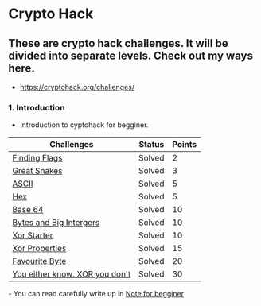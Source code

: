 # Crypto Hack

## These are crypto hack challenges. It will be divided into separate levels. Check out my ways here.
- https://cryptohack.org/challenges/
### 1. Introduction
- Introduction to cyptohack for begginer.

<table>
    <thead>
        <tr class="header">
            <th>Challenges</th>
            <th>Status</th>
            <th>Points</th>
        </tr>
    </thead>
    <tbody>
        <tr>
            <td markdown="span"><a href="intro/FindingFlags.py">Finding Flags</a></td>
            <td markdown="span">Solved</td>
            <td markdown="span">2</td
        </tr>
        <tr>
            <td markdown="span"><a href="intro/GreatSnakes.py">Great Snakes</a></td>
            <td markdown="span">Solved</td>
            <td markdown="span">3</td
        </tr>
        <tr>
            <td markdown="span"><a href="intro/ASCII.py">ASCII</a></td>
            <td markdown="span">Solved</td>
            <td markdown="span">5</td
        </tr>
        <tr>
            <td markdown="span"><a href="intro/Hex.py">Hex</a></td>
            <td markdown="span">Solved</td>
            <td markdown="span">5</td
        </tr>
        <tr>
            <td markdown="span"><a href="intro/Base64.py">Base 64</a></td>
            <td markdown="span">Solved</td>
            <td markdown="span">10</td
        </tr>
        <tr>
            <td markdown="span"><a href="intro/BytesandBigIntergers.py">Bytes and Big Intergers</a></td>
            <td markdown="span">Solved</td>
            <td markdown="span">10</td
        </tr>
        <tr>
            <td markdown="span"><a href="intro/XorStarter.py">Xor Starter</a></td>
            <td markdown="span">Solved</td>
            <td markdown="span">10</td
        </tr>
        <tr>
            <td markdown="span"><a href="intro/XorProperties.py">Xor Properties</a></td>
            <td markdown="span">Solved</td>
            <td markdown="span">15</td
        </tr>
         <tr>
            <td markdown="span"><a href="intro/FavouriteByte.py">Favourite Byte</a></td>
            <td markdown="span">Solved</td>
            <td markdown="span">20</td
        </tr>
        <tr>
            <td markdown="span"><a href="intro/YoueitherknowXORyoudon't.py">You either know. XOR you don't</a></td>
            <td markdown="span">Solved</td>
            <td markdown="span">30</td
        </tr>     
    </tbody>
</table>
- You can read carefully write up in <td markdown="span"><a href="intro/note.md">Note for begginer</a></td>
